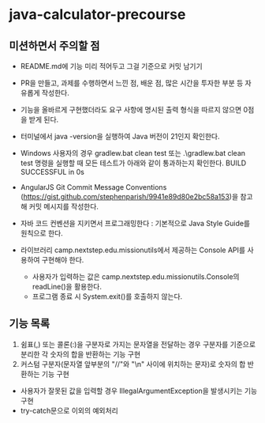# java-calculator-precourse

## 미션하면서 주의할 점 
- README.md에 기능 미리 적어두고 그걸 기준으로 커밋 남기기
- PR을 만들고, 과제를 수행하면서 느낀 점, 배운 점, 많은 시간을 투자한 부분 등 자유롭게 작성한다.
- 기능을 올바르게 구현했더라도 요구 사항에 명시된 출력 형식을 따르지 않으면 0점을 받게 된다.
- 터미널에서 java -version을 실행하여 Java 버전이 21인지 확인한다.
- Windows 사용자의 경우 gradlew.bat clean test 또는 .\gradlew.bat clean test 명령을 실행할 때 모든 테스트가 아래와 같이 통과하는지 확인한다.
BUILD SUCCESSFUL in 0s

- AngularJS Git Commit Message Conventions (https://gist.github.com/stephenparish/9941e89d80e2bc58a153)을 참고해 커밋 메시지를 작성한다.
- 자바 코드 컨벤션을 지키면서 프로그래밍한다 : 기본적으로 Java Style Guide를 원칙으로 한다.
- 라이브러리 camp.nextstep.edu.missionutils에서 제공하는 Console API를 사용하여 구현해야 한다.
  - 사용자가 입력하는 값은 camp.nextstep.edu.missionutils.Console의 readLine()을 활용한다.
  - 프로그램 종료 시 System.exit()를 호출하지 않는다.


## 기능 목록 
1) 쉼표(,) 또는 콜론(:)을 구분자로 가지는 문자열을 전달하는 경우 구분자를 기준으로 분리한 각 숫자의 합을 반환하는 기능 구현<br>
2) 커스텀 구분자(문자열 앞부분의 "//"와 "\n" 사이에 위치하는 문자)로 숫자의 합 반환하는 기능 구현 <br>
- 사용자가 잘못된 값을 입력할 경우 IllegalArgumentException을 발생시키는 기능 구현
- try-catch문으로 이외의 예외처리 
